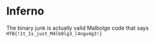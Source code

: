 # Inferno

The binary junk is actually valid Malbolge code that says `HTB{!1t_1s_just_M4lb0lg3_l4ngu4g3!}`